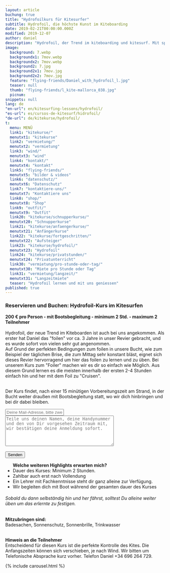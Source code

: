 ```yaml
---
layout: article
buchung: true
title: "Hydrofoilkurs für Kitesurfer"
subtitle: Hydrofoil, die höchste Kunst im Kiteboarding
date: 2019-02-21T00:00:00.000Z
modified: 2019-12-07
author: daniel
description: "Hydrofoil, der Trend im kiteboarding und kitesurf. Mit speziellem Board, kurzem Mast und Begleitung durch Boot sehr schnell zu lernen"
image: 
  background: 7.webp
  backgroundx1: 7mov.webp
  backgroundx2: 7mov.webp
  background2: 7.jpg
  background2x1: 7mov.jpg
  background2x2: 7mov.jpg
  feature: "flying-friends/Daniel_with_hydrofoil_l.jpg"
  teaser: null
  thumb: "flying-friends/l_kite-mallorca_038.jpg"
  picnum: 
snippets: null
lang: de
"en-url": en/kitesurfing-lessons/hydrofoil/
"es-url": es/cursos-de-kitesurf/hidrofoil/
"de-url": de/kitekurse/hydrofoil/
t: 
  menu: MENÜ
  link1: "kitekurse/"
  menutxt1: "kitekurse"
  link2: "vermietung/"
  menutxt2: "vermietung"
  link3: "wind/"
  menutxt3: "wind"
  link4: "kontakt/"
  menutxt4: "kontakt"
  link5: "flying-friends/"
  menutxt5: "bilder & videos"
  link6: "datenschutz/"
  menutxt6: "Datenschutz"
  link7: "kontaktiere-uns/"
  menutxt7: "Kontaktiere uns"
  link8: "shop/"
  menutxt8: "Shop"
  link9: "outfit/"
  menutxt9: "Outfit"
  link20: "kitekurse/schnupperkurse/"
  menutxt20: "Schnupperkurse"
  link21: "kitekurse/anfaengerkurse/"
  menutxt21: "Anfängerkurse"
  link22: "kitekurse/fortgeschritten/"
  menutxt22: "Aufsteiger"
  link23: "kitekurse/hydrofoil/"
  menutxt23: "Hydrofoil"
  link24: "kitekurse/privatstunden/"
  menutxt24: "Privatunterricht"
  link30: "vermietung/pro-stunde-oder-tag/"
  menutxt30: "Miete pro Stunde oder Tag"
  link31: "vermietung/langzeit/"
  menutxt31: "Langzeitmiete"
  teaser: "Hydrofoil lernen und mit uns geniessen"
published: true
---
```


<div id="bookingKitContainer" data-lang="de" data-e="7c3c03c88baf5046b46ba5f066833855" data-cw="a03e5048263685b2ea6fd19deb2b34a8"></div>
<script src="https://30082ea380c1c2256da3a9a1643d7a72.widget.bookingkit.net/bkscript/a03e5048263685b2ea6fd19deb2b34a8/?lang=de&e=7c3c03c88baf5046b46ba5f066833855" async></script>
<noscript><h3>Reservieren und Buchen: Hydrofoil-Kurs im Kitesurfen</h3>
 
<strong>200 € pro Person - mit Bootsbegleitung - minimum 2 Std. - maximum 2 Teilnehmer</strong><br><br>
<span>Hydrofoil, der neue Trend im Kiteboarden ist auch bei uns angekommen. Als erster hat Daniel das "foilen" vor ca. 3 Jahre in unser Revier gebracht, und es wurde sofort von vielen sehr gut angenommen.<br>
Auf Grund der perfekten Bedingungen zum foilen in unsere Bucht, wie zum Beispiel der täglichen Brise, die zum Mittag sehr konstant bläst, eignet sich dieses Revier hervorragend um hier das foilen zu lernen und zu üben. 
Bei unserem Kurs zum "Foiler" machen wir es dir so einfach wie Möglich. Aus diesem Grund lernen es die meisten innerhalb der ersten 2-4 Stunden einfach hin und her mit dem Foil zu "Cruisen".<br><br>

Der Kurs findet, nach einer 15 minütigen Vorbereitungszeit am Strand, in der Bucht weiter draußen mit Bootsbegleitung statt, wo wir dich hinbringen und bei dir dabei bleiben.</span>
<div class="item">
<form method="POST" action="https://formspree.io/team@kite-mallorca.com">
  <input type="email" name="_replyto" placeholder="Deine Mail-Adresse, bitte zweimal kontrolieren" required>
  <input type="hidden" name="_subject" value="Reservierungsanfrage für Hydrofoilkurs im Kitesurfen">
  <textarea name="body" cols="40" rows="6" placeholder="Teile uns deinen Namen, deine Handynummer und den von Dir vorgesehen Zeitraum mit, wir bestätigen deine Anmeldung sofort."></textarea>
  <span></span><br><br>
  <input type="hidden" name="_next" value="{{ site.url }}/de/danke">
  <input type="submit" value="Senden">
</form>
<ul title="Weitere Highlights bei diesem Kurs"><strong>Welche weiteren Highlights erwarten mich?</strong>
  <li>Dauer des Kurses: Minimum 2 Stunden.</li>
  <li>Zahlbar auch erst nach Vollendung</li>
  <li>Ein Lehrer mit Fachkenntnisse steht dir ganz alleine zur Verfügung.</li>
  <li>Wir begleiten dich mit Boot während der gesamten dauer des Kurses</li>
</ul>
<H6>
Sobald du dann selbständig hin und her fährst, solltest Du alleine weiter üben um das erlernte zu festigen.</H6>
<span><strong>Mitzubringen sind:</strong><br>
Badesachen, Sonnenschutz, Sonnenbrille, Trinkwasser</span><br><br>

<span><strong>Hinweis an die Teilnehmer</strong><br>
Entscheidend für diesen Kurs ist die perfekte Kontrolle des Kites.
Die Anfangszeiten können sich verschieben, je nach Wind. Wir bitten um Telefonische Absprache kurz vorher. Telefon Daniel +34 696 264 729.</span>
</div>

{% include carousel.html %}

</noscript>